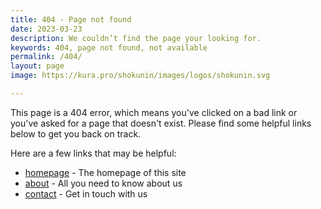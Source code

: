 ```yaml
---
title: 404 - Page not found
date: 2023-03-23
description: We couldn’t find the page your looking for.
keywords: 404, page not found, not available
permalink: /404/
layout: page
image: https://kura.pro/shokunin/images/logos/shokunin.svg

---
```


This page is a 404 error, which means you've clicked on a bad link or
you've asked for a page that doesn't exist. Please find some helpful
links below to get you back on track.

Here are a few links that may be helpful:

- [homepage](/) - The homepage of this site
- [about](/about/) - All you need to know about us
- [contact](/contact/) - Get in touch with us
